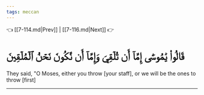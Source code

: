 ```yaml
---
tags: meccan
---
```


👈 [[7-114.md|Prev]] | [[7-116.md|Next]] 👉

# قَالُواْ يَٰمُوسَىٰٓ إِمَّآ أَن تُلۡقِيَ وَإِمَّآ أَن نَّكُونَ نَحۡنُ ٱلۡمُلۡقِينَ

They said, "O Moses, either you throw [your staff], or we will be the ones to throw [first]

---

